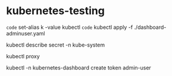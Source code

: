# kubernetes-testing
`code`
set-alias k -value kubectl
`code`
kubectl apply -f ./dashboard-adminuser.yaml


kubectl describe secret -n kube-system

kubectl proxy

kubectl -n kubernetes-dashboard create token admin-user
